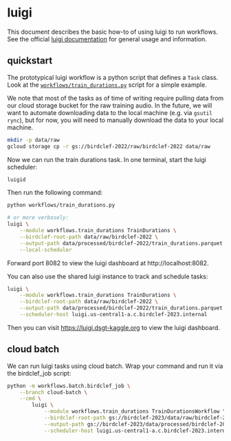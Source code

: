 # luigi

This document describes the basic how-to of using luigi to run workflows.
See the official [luigi documentation](https://luigi.readthedocs.io/en/stable/index.html) for general usage and information.

## quickstart

The prototypical luigi workflow is a python script that defines a `Task` class.
Look at the [`workflows/train_durations.py`](../workflows/train_durations.py) script for a simple example.

We note that most of the tasks as of time of writing require pulling data from our cloud storage bucket for the raw training audio.
In the future, we will want to automate downloading data to the local machine (e.g. via `gsutil rync`), but for now, you will need to manually download the data to your local machine.

```bash
mkdir -p data/raw
gcloud storage cp -r gs://birdclef-2022/raw/birdclef-2022 data/raw
```

Now we can run the train durations task.
In one terminal, start the luigi scheduler:

```bash
luigid
```

Then run the following command:

```bash
python workflows/train_durations.py

# or more verbosely:
luigi \
    --module workflows.train_durations TrainDurations \
    --birdclef-root-path data/raw/birdclef-2022 \
    --output-path data/processed/birdclef-2022/train_durations.parquet \
    --local-scheduler
```

Forward port 8082 to view the luigi dashboard at http://localhost:8082.

You can also use the shared luigi instance to track and schedule tasks:

```bash
luigi \
    --module workflows.train_durations TrainDurations \
    --birdclef-root-path data/raw/birdclef-2022 \
    --output-path data/processed/birdclef-2022/train_durations.parquet \
    --scheduler-host luigi.us-central1-a.c.birdclef-2023.internal
```

Then you can visit https://luigi.dsgt-kaggle.org to view the luigi dashboard.

## cloud batch

We can run luigi tasks using cloud batch.
Wrap your command and run it via the birdclef_job script:

```bash
python -m workflows.batch.birdclef_job \
    --branch cloud-batch \
    --cmd \
        luigi \
            --module workflows.train_durations TrainDurationsWorkflow \
            --birdclef-root-path gs://birdclef-2023/data/raw/birdclef-2022/ \
            --output-path gs://birdclef-2023/data/processed/birdclef-2022/train_durations_v2.parquet \
            --scheduler-host luigi.us-central1-a.c.birdclef-2023.internal
```
